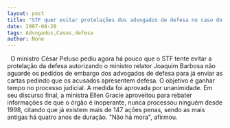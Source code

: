 ```yaml
---
layout: post
title: "STF quer evitar protelações dos advogados de defesa no caso do Mensalão"
date: 2007-08-28
tags: Advogados,Casos,defesa
author: None
---
```

&nbsp;
O ministro C&eacute;sar Peluso pediu agora h&aacute; pouco que o STF tente evitar a protela&ccedil;&atilde;o da defesa autorizando o ministro relator Joaquim Barbosa n&atilde;o aguarde os pedidos de embargo dos advogados de defesa para j&aacute; enviar as cartas pedindo que os acusados apresentem defesa. O objetivo &eacute; ganhar tempo no processo judicial. A medida foi aprovada por unanimidade.
Em seu discurso final, a ministra Ellen Gracie aproveitou para rebater informa&ccedil;&otilde;es de que o &oacute;rg&atilde;o &eacute; inoperante, nunca processou ningu&eacute;m desde 1998, citando que j&aacute; existem mais de 147 a&ccedil;&otilde;es penas, sendo as mais antigas h&aacute; quatro anos de dura&ccedil;&atilde;o. &quot;N&atilde;o h&aacute; mora&quot;, afirmou. 